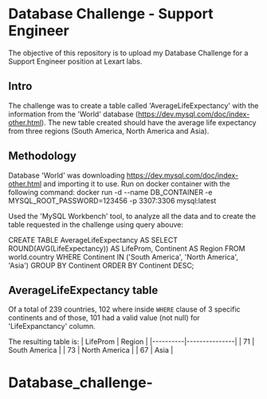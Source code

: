


# Database Challenge - Support Engineer
The objective of this repository is to upload my Database Challenge for a Support Engineer position at Lexart labs.

## Intro
The challenge was to create a table called 'AverageLifeExpectancy' with the information from the 'World' database (https://dev.mysql.com/doc/index-other.html). The new table created should have the average life expectancy from three regions (South America, North America and Asia).

## Methodology


Database 'World' was downloading https://dev.mysql.com/doc/index-other.html and importing it to use.
Run on docker container with the following command:
docker run -d --name DB_CONTAINER -e MYSQL_ROOT_PASSWORD=123456 -p 3307:3306 mysql:latest

Used the 'MySQL Workbench' tool, to analyze all the data and to create the table requested in the challenge using query abouve:

CREATE TABLE AverageLifeExpectancy AS
SELECT ROUND(AVG(LifeExpectancy)) AS LifeProm, Continent AS Region
FROM world.country
WHERE Continent IN ('South America', 'North America', 'Asia')
GROUP BY Continent
ORDER BY Continent DESC;


## AverageLifeExpectancy table
Of a total of 239 countries, 102 where inside ```WHERE``` clause of 3 specific continents and of those, 101 had a valid value (not null) for 'LifeExpanctancy' column.

The resulting table is:
| LifeProm |     Region    |
|----------|---------------|
|    71    | South America |
|    73    | North America |
|    67    |      Asia     |

# Database_challenge-
